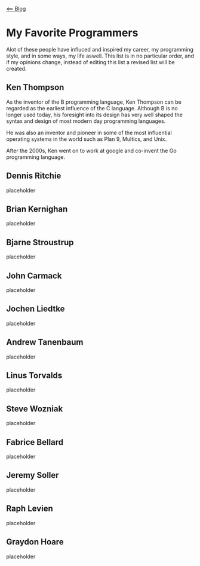 [<== Blog](README.md)

# My Favorite Programmers
Alot of these people have influced and inspired my career, my programming style, and in some ways, my life aswell. This list is in no particular order, and if my opinions change, instead of editing this list a revised list will be created.

## Ken Thompson
As the inventor of the B programming language, Ken Thompson can be regarded as the earliest influence of the C language. Although B is no longer used today, his foresight into its design has very well shaped the syntax and design of most modern day programming languages.

He was also an inventor and pioneer in some of the most influential operating systems in the world such as Plan 9, Multics, and Unix.

After the 2000s, Ken went on to work at google and co-invent the Go programming language.

## Dennis Ritchie
placeholder

## Brian Kernighan
placeholder

## Bjarne Stroustrup
placeholder

## John Carmack
placeholder

## Jochen Liedtke
placeholder

## Andrew Tanenbaum
placeholder

## Linus Torvalds
placeholder

## Steve Wozniak
placeholder

## Fabrice Bellard
placeholder

## Jeremy Soller
placeholder

## Raph Levien
placeholder

## Graydon Hoare
placeholder
